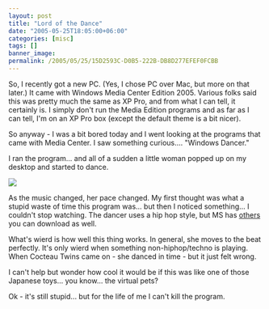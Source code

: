 ```yaml
---
layout: post
title: "Lord of the Dance"
date: "2005-05-25T18:05:00+06:00"
categories: [misc]
tags: []
banner_image: 
permalink: /2005/05/25/15D2593C-D0B5-222B-DB8D277EFEF0FCBB
---
```


So, I recently got a new PC. (Yes, I chose PC over Mac, but more on that later.) It came with Windows Media Center Edition 2005. Various folks said this was pretty much the same as XP Pro, and from what I can tell, it certainly is. I simply don't run the Media Edition programs and as far as I can tell, I'm on an XP Pro box (except the default theme is a bit nicer). 

So anyway - I was a bit bored today and I went looking at the programs that came with Media Center. I saw something curious.... "Windows Dancer." 

I ran the program... and all of a sudden a little woman popped up on my desktop and started to dance.

<img src="https://static.raymondcamden.com/images/dancer.jpg">

As the music changed, her pace changed. My first thought was what a stupid waste of time this program was... but then I noticed something... I couldn't stop watching. The dancer uses a hip hop style, but MS has <a href="http://www.microsoft.com/windowsxp/downloads/desktop/dancers.mspx">others</a> you can download as well.

What's wierd is how well this thing works. In general, she moves to the beat perfectly. It's only wierd when something non-hiphop/techno is playing. When Cocteau Twins came on - she danced in time - but it just felt wrong.

I can't help but wonder how cool it would be if this was like one of those Japanese toys... you know... the virtual pets?

Ok - it's still stupid... but for the life of me I can't kill the program.